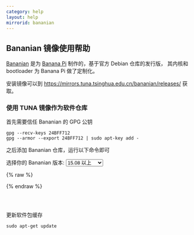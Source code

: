 ```yaml
---
category: help
layout: help
mirrorid: bananian
---
```


## Bananian 镜像使用帮助

[Bananian](https://www.bananian.org/) 是为 [Banana Pi](http://www.bananapi.org/) 制作的，基于官方 Debian 仓库的发行版，
其内核和 bootloader 为 Banana Pi 做了定制化。

安装镜像可以到 <https://mirrors.tuna.tsinghua.edu.cn/bananian/releases/> 获取。

### 使用 TUNA 镜像作为软件仓库

首先需要信任 Bananian 的 GPG 公钥

```
gpg --recv-keys 24BFF712
gpg --armor --export 24BFF712 | sudo apt-key add -
```

之后添加 Bananian 仓库，运行以下命令即可

<form class="form-inline">
<div class="form-group">
	<label>选择你的 Bananian 版本: </label>
	<select class="form-control release-select" data-template="#apt-template" data-target="#apt-content">
	  <option data-release="jessie" selected>15.08 以上</option>
	  <option data-release="wheezy">15.04 或更早</option>
	</select>
</div>
</form>

{% raw %}
<script id="apt-template" type="x-tmpl-markup">
sudo cat > /etc/apt/sources.list.d/bananian.list << EOF
deb http://mirrors.tuna.tsinghua.edu.cn/bananian/packages {{release_name}} main
EOF
</script>
{% endraw %}

<p></p>

<pre>
<code id="apt-content">
</code>
</pre>

更新软件包缓存

```
sudo apt-get update
```
